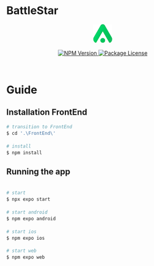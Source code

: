 # BattleStar

<div align="center">
    <a href="https://github.com/Glebweider/Animax"><img src='./assets/icon.png' width="10%" /></a>
</div>

<p align="center" >
  <a href="https://www.npmjs.com/~nestjscore" target="_blank">
  <img src="https://img.shields.io/npm/v/@nestjs/core.svg" alt="NPM Version" />
  </a>
  <a href="https://www.npmjs.com/~nestjscore" target="_blank">
  <img src="https://img.shields.io/npm/l/@nestjs/core.svg" alt="Package License" />
  </a>
</p>

<br/> 

# Guide
## Installation FrontEnd

```bash
# transition to FrontEnd
$ cd '.\FrontEnd\'

# install
$ npm install
```

## Running the app

```bash

# start  
$ npx expo start

# start android
$ npm expo android

# start ios
$ npm expo ios

# start web
$ npm expo web
```